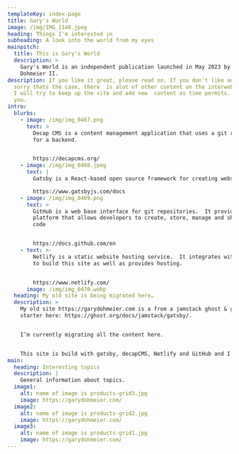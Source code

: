 ```yaml
---
templateKey: index-page
title: Gary's World
image: /img/IMG_1148.jpeg
heading: Things I'm interested in
subheading: A look into the world from my eyes
mainpitch:
  title: This is Gary's World
  description: >
    Gary's World is an independent publication launched in May 2023 by Gary
    Dohmeier II. 
description: If you like it great, please read on. If you don't like and I'm
  sorry thats the case, there  is alot of other content on the interwebs to try.
  I will try to keep up the site and add new  content as time permits. Thank
  you.
intro:
  blurbs:
    - image: /img/img_0467.png
      text: >
        Decap CMS is a content management application that uses a git repository
        for a backend.


        https://decapcms.org/
    - image: /img/img_0468.jpeg
      text: |
        Gatsby is a React-based open source framework for creating websites…

        https://www.gatsbyjs.com/docs
    - image: /img/img_0469.png
      text: >
        GitHub is a web base interface for git repositories.  It provides a
        platform that allows developers to create, store, manage and share their
        code


        https://docs.github.com/en
    - text: >-
        Netlify is a static website hosting service.  It integrates with GitHub
        to build this site as well as provides hosting.


        https://www.netlify.com/
      image: /img/img_0470.webp
  heading: My old site is being migrated here…
  description: >
    My old site https://garydohmeier.com is a from a jamstack ghost & gatsby
    starter here: https://ghost.org/docs/jamstack/gatsby/.


    I’m currently migrating all the content here.


    This site is build with gatsby, decapCMS, Netlify and GitHub and I can run and edit it from a web browser completely free.  See this page https://decapcms.org/docs/start-with-a-template/ for how I did it!
main:
  heading: Interesting topics
  description: |
    General information about topics.
  image1:
    alt: name of image is products-grid3.jpg
    image: https://garydohmeier.com/
  image2:
    alt: name of image is products-grid2.jpg
    image: https://garydohmeier.com/
  image3:
    alt: name of image is products-grid1.jpg
    image: https://garydohmeier.com/
---
```

